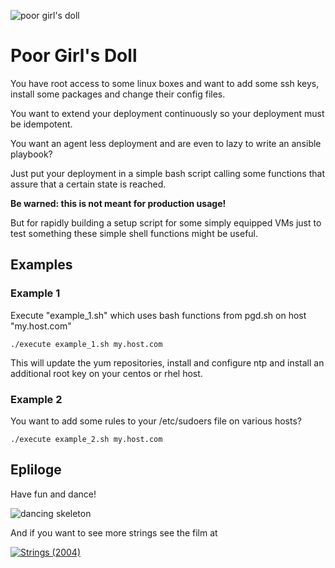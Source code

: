 ![poor girl's doll](http://www.handmadecharlotte.com/wp-content/uploads/2013/10/gifpal-skeleton-puppet.gif)
# Poor Girl's Doll

You have root access to some linux boxes and want to add some ssh keys,
install some packages and change their config files.

You want to extend your deployment continuously so your deployment must
be idempotent.

You want an agent less deployment and are even to lazy to write
an ansible playbook?

Just put your deployment in a simple bash script calling some functions
that assure that a certain state is reached.


**Be warned: this is not meant for production usage!**

But for rapidly building a setup script for some simply equipped VMs just
to test something these simple shell functions might be useful.


## Examples

### Example 1
Execute "example_1.sh" which uses bash functions from pgd.sh on host "my.host.com"

    ./execute example_1.sh my.host.com

This will update the yum repositories, install and configure ntp and install
an additional root key on your centos or rhel host.

### Example 2
You want to add some rules to your /etc/sudoers file on various hosts?

    ./execute example_2.sh my.host.com


## Epliloge

Have fun and dance!

![dancing skeleton](http://abcdefghijklmn-pqrstuvwxyz.com/wp-content/uploads/2016/07/O_VictorNavarroRemesal_Pupafobia_002.gif)

And if you want to see more strings see the film at
 
 [![Strings (2004)](http://img.youtube.com/vi/u5p-nmlEkzo/0.jpg)](https://www.youtube.com/watch?v=u5p-nmlEkzo "Strings (2004)")
